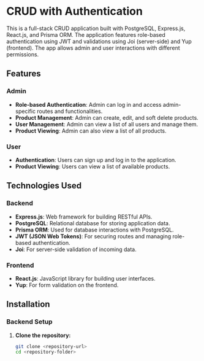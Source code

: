 # CRUD with Authentication 

This is a full-stack CRUD application built with PostgreSQL, Express.js, React.js, and Prisma ORM. The application features role-based authentication using JWT and validations using Joi (server-side) and Yup (frontend). The app allows admin and user interactions with different permissions.

## Features

### Admin
- **Role-based Authentication**: Admin can log in and access admin-specific routes and functionalities.
- **Product Management**: Admin can create, edit, and soft delete products.
- **User Management**: Admin can view a list of all users and manage them.
- **Product Viewing**: Admin can also view a list of all products.

### User
- **Authentication**: Users can sign up and log in to the application.
- **Product Viewing**: Users can view a list of available products.

## Technologies Used

### Backend
- **Express.js**: Web framework for building RESTful APIs.
- **PostgreSQL**: Relational database for storing application data.
- **Prisma ORM**: Used for database interactions with PostgreSQL.
- **JWT (JSON Web Tokens)**: For securing routes and managing role-based authentication.
- **Joi**: For server-side validation of incoming data.

### Frontend
- **React.js**: JavaScript library for building user interfaces.
- **Yup**: For form validation on the frontend.

## Installation

### Backend Setup
1. **Clone the repository:**
   ```bash
   git clone <repository-url>
   cd <repository-folder>
